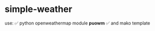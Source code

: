 # simple-weather
use:
:white_check_mark: python openweathermap module **puowm**
:white_check_mark: and mako template